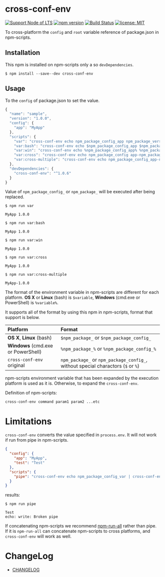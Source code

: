 # cross-conf-env

[![Support Node of LTS](https://img.shields.io/badge/node-LTS-brightgreen.svg)](https://nodejs.org/)
[![npm version](https://badge.fury.io/js/cross-conf-env.svg)](https://badge.fury.io/js/cross-conf-env)
[![Build Status](https://travis-ci.org/akabekobeko/npm-cross-conf-env.svg?branch=master)](https://travis-ci.org/akabekobeko/npm-cross-conf-env)
[![license: MIT](https://img.shields.io/badge/license-MIT-blue)](https://github.com/akabekobeko/npm-cross-conf-env/blob/master/LICENSE)

To cross-platform the `config` and `root` variable reference of package.json in npm-scripts.

## Installation

This npm is installed on npm-scripts only a so `devDependencies`.

```
$ npm install --save--dev cross-conf-env
```

## Usage

To the `config` of package.json to set the value.

```js
{
  "name": "sample",
  "version": "1.0.0",
  "config": {
    "app": "MyApp"
  },
  "scripts": {
    "var": "cross-conf-env echo npm_package_config_app npm_package_version",
    "var:bash": "cross-conf-env echo $npm_package_config_app $npm_package_version",
    "var:win": "cross-conf-env echo %npm_package_config_app% %npm_package_version%",
    "var:cross": "cross-conf-env echo npm_package_config app-npm_package_version",
    "var:cross-multiple": "cross-conf-env echo npm_package_config_app-npm_package_version"
  },
  "devDependencies": {
    "cross-conf-env": "^1.0.6"
  }
}
```

Value of `npm_package_config_` or `npm_package_` will be executed after being replaced.

```
$ npm run var

MyApp 1.0.0

$ npm run var:bash

MyApp 1.0.0

$ npm run var:win

MyApp 1.0.0

$ npm run var:cross

MyApp 1.0.0

$ npm run var:cross-multiple

MyApp-1.0.0
```

The format of the environment variable in npm-scripts are different for each platform. **OS X** or **Linux** (bash) is `$variable`, **Windows** (cmd.exe or PowerShell) is `%variable%`.

It supports all of the format by using this npm in npm-scripts, format that support is below.

| Platform                            | Format                                                                           |
| :---------------------------------- | :------------------------------------------------------------------------------- |
| **OS X**, **Linux** (bash)          | `$npm_package_` or `$npm_package_config_`                                        |
| **Windows** (cmd.exe or PowerShell) | `%npm_package_%` or `%npm_package_config_%`                                      |
| `cross-conf-env` original           | `npm_package_` or `npm_package_config_`, without special charactors (`$` or `%`) |

npm-scripts environment variable that has been expanded by the execution platform is used as it is. Otherwise, to expand the `cross-conf-env`.

Definition of npm-scripts:

```
cross-conf-env command param1 param2 ...etc
```

# Limitations

`cross-conf-env` converts the value specified in `process.env`.
It will not work if run from pipe in npm-scripts.

```json
{
  "config": {
    "app": "MyApp",
    "test": "Test"
  },
  "scripts": {
    "pipe": "cross-conf-env echo npm_package_config_var | cross-conf-env echo keep npm_package_config_test"
  }
}
```

results:

```
$ npm run pipe

Test
echo: write: Broken pipe
```

If concatenating npm-scripts we recommend [npm-run-all](https://www.npmjs.com/package/npm-run-all) rather than pipe. If it is `npm-run-all` can concatenate npm-scripts to cross platforms, and `cross-conf-env` will work as well.

# ChangeLog

- [CHANGELOG](CHANGELOG.md)
